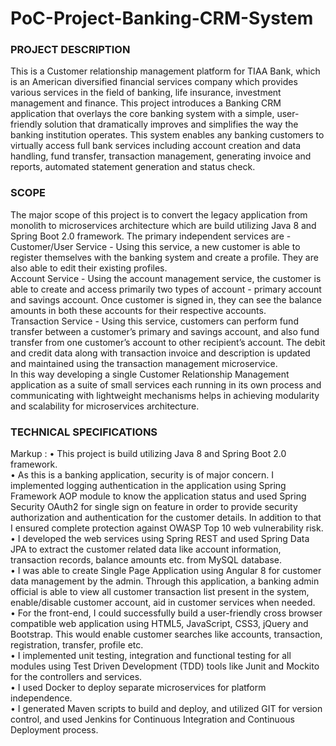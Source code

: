 # PoC-Project-Banking-CRM-System

### PROJECT DESCRIPTION</br>
This is a Customer relationship management platform for TIAA Bank, which is an American diversified financial services company which provides various services in the field of banking, life insurance, investment management and finance. This project introduces a Banking CRM application that overlays the core banking system with a simple, user-friendly solution that dramatically improves and simplifies the way the banking institution operates. This system enables any banking customers to virtually access full bank services including account creation and data handling, fund transfer, transaction management, generating invoice and reports, automated statement generation and status check.

### SCOPE</br>
The major scope of this project is to convert the legacy application from monolith to microservices architecture which are build utilizing Java 8 and Spring Boot 2.0 framework. The primary independent services are -  </br>
Customer/User Service - Using this service, a new customer is able to register themselves with the banking system and create a profile. They are also able to edit their existing profiles.</br>
Account Service - Using the account management service, the customer is able to create and access primarily two types of account - primary account and savings account. Once customer is signed in, they can see the balance amounts in both these accounts for their respective accounts.</br>
Transaction Service - Using this service, customers can perform fund transfer between a customer’s primary and savings account, and also fund transfer from one customer’s account to other recipient’s account. The debit and credit data along with transaction invoice and description is updated and maintained using the transaction management microservice.</br>
In this way developing a single Customer Relationship Management application as a suite of small services each running in its own process and communicating with lightweight mechanisms helps in achieving modularity and scalability for microservices architecture. </br>

### TECHNICAL SPECIFICATIONS</br>
Markup : • This project is build utilizing Java 8 and Spring Boot 2.0 framework. </br>
         • As this is a banking application, security is of major concern. I implemented logging authentication in the application using Spring Framework AOP module to know the application status and used Spring Security OAuth2 for single sign on feature in order to provide security authorization and authentication for the customer details. In addition to that I ensured complete protection against OWASP Top 10 web vulnerability risk. </br>
         • I developed the web services using Spring REST and used Spring Data JPA to extract the customer related data like account information, transaction records, balance amounts etc. from MySQL database. </br>
         • I was able to create Single Page Application using Angular 8 for customer data management by the admin. Through this application, a banking admin official is able to view all customer transaction list present in the system, enable/disable customer account, aid in customer services when needed. </br>
         •	For the front-end, I could successfully build a user-friendly cross browser compatible web application using HTML5, JavaScript, CSS3, jQuery and Bootstrap. This would enable customer searches like accounts, transaction, registration, transfer, profile etc. </br>
         •	I implemented unit testing, integration and functional testing for all modules using Test Driven Development (TDD) tools like Junit and Mockito for the controllers and services. </br>
         •	I used Docker to deploy separate microservices for platform independence. </br>
         •	I generated Maven scripts to build and deploy, and utilized GIT for version control, and used Jenkins for Continuous Integration and Continuous Deployment process.
